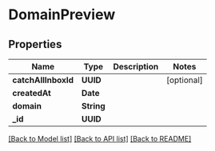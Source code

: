 # DomainPreview

## Properties
Name | Type | Description | Notes
------------ | ------------- | ------------- | -------------
**catchAllInboxId** | **UUID** |  | [optional] 
**createdAt** | **Date** |  | 
**domain** | **String** |  | 
**_id** | **UUID** |  | 

[[Back to Model list]](../README#documentation-for-models) [[Back to API list]](../README#documentation-for-api-endpoints) [[Back to README]](../README)



